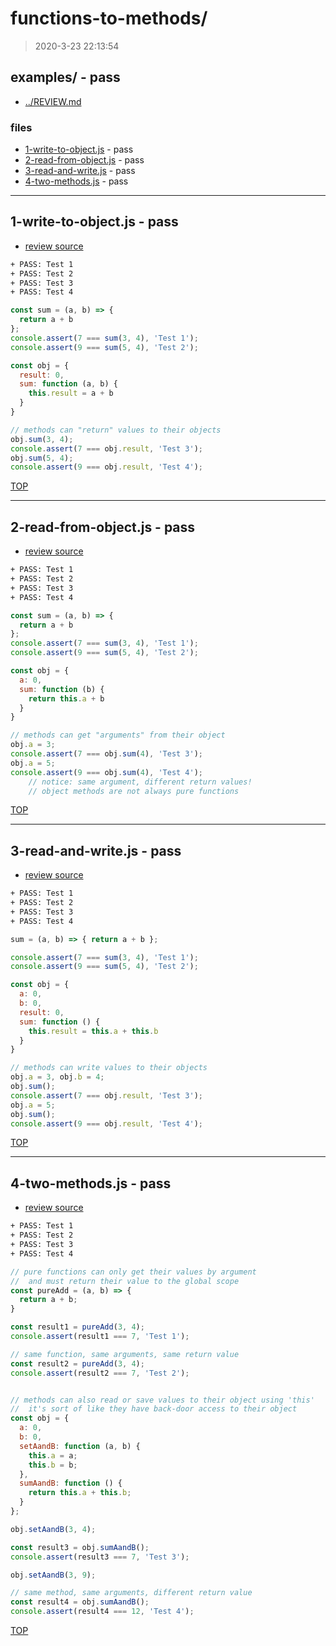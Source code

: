 # functions-to-methods/

> 2020-3-23 22:13:54 

## examples/ - pass

* [../REVIEW.md](../REVIEW.md)

### files

* [1-write-to-object.js](#1-write-to-objectjs---pass) - pass
* [2-read-from-object.js](#2-read-from-objectjs---pass) - pass
* [3-read-and-write.js](#3-read-and-writejs---pass) - pass
* [4-two-methods.js](#4-two-methodsjs---pass) - pass

---

## 1-write-to-object.js - pass

* [review source](1-write-to-object.js)

```txt
+ PASS: Test 1
+ PASS: Test 2
+ PASS: Test 3
+ PASS: Test 4
```

```js
const sum = (a, b) => {
  return a + b
};
console.assert(7 === sum(3, 4), 'Test 1');
console.assert(9 === sum(5, 4), 'Test 2');

const obj = {
  result: 0,
  sum: function (a, b) {
    this.result = a + b
  }
}

// methods can "return" values to their objects
obj.sum(3, 4);
console.assert(7 === obj.result, 'Test 3');
obj.sum(5, 4);
console.assert(9 === obj.result, 'Test 4');

```

[TOP](#functions-to-methods)

---

## 2-read-from-object.js - pass

* [review source](2-read-from-object.js)

```txt
+ PASS: Test 1
+ PASS: Test 2
+ PASS: Test 3
+ PASS: Test 4
```

```js
const sum = (a, b) => {
  return a + b
};
console.assert(7 === sum(3, 4), 'Test 1');
console.assert(9 === sum(5, 4), 'Test 2');

const obj = {
  a: 0,
  sum: function (b) {
    return this.a + b
  }
}

// methods can get "arguments" from their object
obj.a = 3;
console.assert(7 === obj.sum(4), 'Test 3');
obj.a = 5;
console.assert(9 === obj.sum(4), 'Test 4');
    // notice: same argument, different return values!
    // object methods are not always pure functions

```

[TOP](#functions-to-methods)

---

## 3-read-and-write.js - pass

* [review source](3-read-and-write.js)

```txt
+ PASS: Test 1
+ PASS: Test 2
+ PASS: Test 3
+ PASS: Test 4
```

```js
sum = (a, b) => { return a + b };

console.assert(7 === sum(3, 4), 'Test 1');
console.assert(9 === sum(5, 4), 'Test 2');

const obj = {
  a: 0,
  b: 0,
  result: 0,
  sum: function () {
    this.result = this.a + this.b
  }
}

// methods can write values to their objects
obj.a = 3, obj.b = 4;
obj.sum();
console.assert(7 === obj.result, 'Test 3');
obj.a = 5;
obj.sum();
console.assert(9 === obj.result, 'Test 4');

```

[TOP](#functions-to-methods)

---

## 4-two-methods.js - pass

* [review source](4-two-methods.js)

```txt
+ PASS: Test 1
+ PASS: Test 2
+ PASS: Test 3
+ PASS: Test 4
```

```js
// pure functions can only get their values by argument
//  and must return their value to the global scope
const pureAdd = (a, b) => {
  return a + b;
}

const result1 = pureAdd(3, 4);
console.assert(result1 === 7, 'Test 1');

// same function, same arguments, same return value
const result2 = pureAdd(3, 4);
console.assert(result2 === 7, 'Test 2');


// methods can also read or save values to their object using 'this'
//  it's sort of like they have back-door access to their object
const obj = {
  a: 0,
  b: 0,
  setAandB: function (a, b) {
    this.a = a;
    this.b = b;
  },
  sumAandB: function () {
    return this.a + this.b;
  }
};

obj.setAandB(3, 4);

const result3 = obj.sumAandB();
console.assert(result3 === 7, 'Test 3');

obj.setAandB(3, 9);

// same method, same arguments, different return value
const result4 = obj.sumAandB();
console.assert(result4 === 12, 'Test 4');

```

[TOP](#functions-to-methods)

